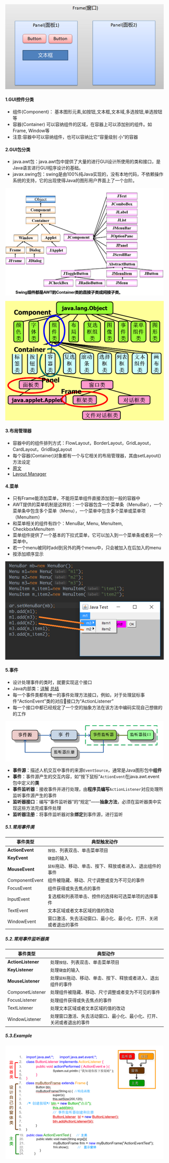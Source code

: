 ![image-20200129175251603](image-20200129175251603.png)

#### 1.GUI控件分类

- 组件(Component)： 基本图形元素,如按钮,文本框,文本域,多选按钮,单选按钮等
- 容器(Container) 可以容纳组件的区域，在容器上可以添加别的组件。如Frame, Window等 
- 注意:容器中可以容纳组件，也可以容纳比它“容量级别 小”的容器 

#### 2.GUI包分类

- java.awt包：java.awt包中提供了大量的进行GUI设计所使用的类和接口，是Java语言进行GUI程序设计的基础。
- javax.swing包：swing是由100%纯Java实现的，没有本地代码，不依赖操作系统的支持，它的出现使得Java的图形用户界面上了一个台阶。

![image-20200129175627893](image-20200129175627893.png)

![image-20200129175702623](image-20200129175702623.png)

#### 3.布局管理器

- 容器中的的组件排列方式：FlowLayout，BorderLayout，GridLayout，CardLayout，GridBagLayout
- 每个容器(Container)对象都有一个与它相关的布局管理器，其由setLayout()方法设定
- [原文](http://www.cnblogs.com/xingyunblog/p/3841031.html)
- [Layout Manager](https://blog.csdn.net/a_lonely_dancer/article/details/52577176)

#### 4.菜单

- 只有Frame能添加菜单，不能将菜单组件直接添加到一般的容器中
- AWT提供的菜单机制是这样的：一个容器包含一个菜单条（MenuBar），一个菜单条中包含多个菜单（Menu），一个菜单中包含多个菜单或菜单项（MenuItem）
- 和菜单相关的组件有四个：MenuBar, Menu, MenuItem, CheckboxMenuItem
- 菜单组件提供了一个基本的下拉式菜单，它可以加入到一个菜单条或者另一个菜单中。
- 若一个menu被同时add到另外的两个menu中，只会被加入在后加入的menu
- 按添加顺序显示

![image-20200129175744123](image-20200129175744123.png)

#### 5.事件

- 设计处理事件的类时，就要实现这个接口
- Java内部类：[详解](http://www.runoob.com/w3cnote/java-inner-class-intro.html) [总结](http://www.runoob.com/w3cnote/java-inner-class-summary.html)
- 每一个事件类都有唯一的事件处理方法接口，例如，对于处理鼠标事件“ActionEvent”类的对应接口为“ActionListener”
- 每一个接口中都已经规定了一个空的抽象方法在该方法中编码实现自己想做的的工作

![image-20200129175941337](image-20200129175941337.png)

- **事件源**：描述人机交互中事件的来源`EventSource`，通常是Java图形包中**组件**
- **事件**：事件源产生的交互内容，如“按下鼠标”`ActionEvent`在java.awt.event包中定义的**类**
- **事件监听器**：接收事件并进行处理，由**程序员编写**`ActionListener`对应处理所监听事件源产生的事件 
- **监听器接口**：编写“事件监听器”的“规定”——**抽象方法**，必须在监听器类中实现这些方法完成事件处理
- **监听器注册**：将事件监听器对象**绑定**到事件源，进行监听

##### 5.1.常用事件类

| 事件类型        | 典型触发动作                                                 |
| --------------- | ------------------------------------------------------------ |
| **ActionEvent** | `按钮`、列表双击、单击菜单项目                               |
| **KeyEvent**    | `键盘`的输入                                                 |
| **MouseEvent**  | `鼠标`拖动、移动、单击、按下、释放或者进入、退出组件的事件   |
| ComponentEvent  | 组件被隐藏、移动、尺寸调整或变为不可见的事件                 |
| FocusEvent  | 组件获得或失去焦点的事件                                     |
| InputEvent  | 复选框和列表项单击、控件的选择和可选菜单项的选择事件         |
| TextEvent   | 文本区域或者文本区域的值的改动                               |
| WindowEvent | 窗口激活、失去活动窗口、最小化、最小化、打开、关闭或者退出的事件 |

##### 5.2.常用事件监听器类

| 事件类型           | 典型动作                                                     |
| ------------------ | ------------------------------------------------------------ |
| **ActionListener** | 处理`按钮`、列表双击、单击菜单项目                           |
| **KeyListener**    | 处理`键盘`的输入                                             |
| **MouseListener**  | 处理`鼠标`拖动、移动、单击、按下、释放或者进入、退出组件的事件 |
| ComponetListener   | 处理组件被隐藏、移动、尺寸调整或者变为不可见的事件           |
| FocusListener      | 处理组件获得或失去焦点的事件                                 |
| TextListener       | 处理文本区域或者文本区域的值的改动                           |
| WindowListener     | 处理窗口激活、失去活动窗口、最小化、最小化、打开、关闭或者退出的事件 |

##### 5.3.Example

![image-20200129181008341](image-20200129181008341.png)